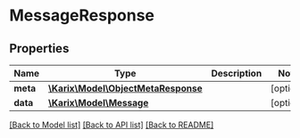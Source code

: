 # MessageResponse

## Properties
Name | Type | Description | Notes
------------ | ------------- | ------------- | -------------
**meta** | [**\Karix\Model\ObjectMetaResponse**](ObjectMetaResponse.md) |  | [optional] 
**data** | [**\Karix\Model\Message**](Message.md) |  | [optional] 

[[Back to Model list]](../README.md#documentation-for-models) [[Back to API list]](../README.md#documentation-for-api-endpoints) [[Back to README]](../README.md)


